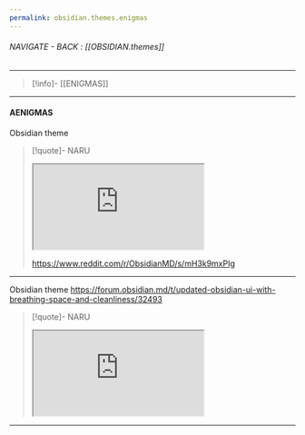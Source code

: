 ```yaml
---
permalink: obsidian.themes.enigmas
---
```


###### NAVIGATE - BACK :  [[OBSIDIAN.themes]]
----
>[!info]- [[ENIGMAS]]
-----
#### AENIGMAS




Obsidian theme
>[!quote]- NARU
><iframe allowfullscreen allow="accelerometer; autoplay; clipboard-write; encrypted-media; gyroscope; picture-in-picture" src="https://www.reddit.com/r/ObsidianMD/s/mH3k9mxPIg" class="iframe-container iframe-generic"></iframe>
>
>https://www.reddit.com/r/ObsidianMD/s/mH3k9mxPIg

------

Obsidian theme
https://forum.obsidian.md/t/updated-obsidian-ui-with-breathing-space-and-cleanliness/32493  
>[!quote]- NARU  
><iframe allowfullscreen allow="accelerometer; autoplay; clipboard-write; encrypted-media; gyroscope; picture-in-picture" src="https://forum.obsidian.md/t/updated-obsidian-ui-with-breathing-space-and-cleanliness/32493" class="iframe-container iframe-generic"></iframe>  


------


